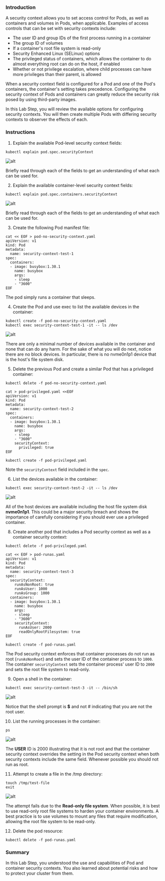 ### Introduction

A security context allows you to set access control for Pods, as well as containers and volumes in Pods, when applicable. Examples of access controls that can be set with security contexts include:

-   The user ID and group IDs of the first process running in a container
-   The group ID of volumes
-   If a container's root file system is read-only
-   Security Enhanced Linux (SELinux) options
-   The privileged status of containers, which allows the container to do almost everything root can do on the host, if enabled
-   Whether or not privilege escalation, where child processes can have more privileges than their parent, is allowed

When a security context field is configured for a Pod and one of the Pod's containers, the container's setting takes precedence. Configuring the security context of Pods and containers can greatly reduce the security risk posed by using third-party images.

In this Lab Step, you will review the available options for configuring security contexts. You will then create multiple Pods with differing security contexts to observer the effects of each.

### Instructions

1. Explain the available Pod-level security context fields:
```
kubectl explain pod.spec.securityContext
```
![alt](https://assets.cloudacademy.com/bakery/media/uploads/blobid0-b51a34a3-37e3-4f09-8efe-87f5622bdc69.png)

Briefly read through each of the fields to get an understanding of what each can be used for.

2. Explain the available container-level security context fields:
```
kubectl explain pod.spec.containers.securityContext
```
![alt](https://assets.cloudacademy.com/bakery/media/uploads/blobid0-91644b3f-842c-480a-b785-4badd0078c9d.png)

Briefly read through each of the fields to get an understanding of what each can be used for.

3. Create the following Pod manifest file:
```
cat << EOF > pod-no-security-context.yaml  
apiVersion: v1  
kind: Pod  
metadata:  
  name: security-context-test-1  
spec:  
  containers:  
  - image: busybox:1.30.1  
    name: busybox  
    args:  
    - sleep  
    - "3600"  
EOF
```
The pod simply runs a container that sleeps.

4. Create the Pod and use exec to list the available devices in the container:
```
kubectl create -f pod-no-security-context.yaml  
kubectl exec security-context-test-1 -it -- ls /dev
```
![alt](https://assets.cloudacademy.com/bakery/media/uploads/blobid1-3f1565f9-588f-46de-880a-f58e7f0bbfb1.png)

There are only a minimal number of devices available in the container and none that can do any harm. For the sake of what you will do next, notice there are no block devices. In particular, there is no nvme0n1p1 device that is the host's file system disk.

5. Delete the previous Pod and create a similar Pod that has a privileged container:
```
kubectl delete -f pod-no-security-context.yaml  
  
cat > pod-privileged.yaml <<EOF  
apiVersion: v1  
kind: Pod  
metadata:  
  name: security-context-test-2  
spec:  
  containers:  
  - image: busybox:1.30.1  
    name: busybox  
    args:  
    - sleep  
    - "3600"  
    securityContext:  
      privileged: true  
EOF  
  
kubectl create -f pod-privileged.yaml
```
Note the `securityContext` field included in the `spec`.

6. List the devices available in the container:
```
kubectl exec security-context-test-2 -it -- ls /dev
```
![alt](https://assets.cloudacademy.com/bakery/media/uploads/blobid1-fb08a12b-38df-4e26-a9bc-28f488a3ee96.png)

All of the host devices are available including the host file system disk **nvme0n1p1**. This could be a major security breach and shows the importance of carefully considering if you should ever use a privileged container.

8. Create another pod that includes a Pod security context as well as a container security context:
```
kubectl delete -f pod-privileged.yaml  
  
cat << EOF > pod-runas.yaml  
apiVersion: v1  
kind: Pod  
metadata:  
  name: security-context-test-3  
spec:  
  securityContext:  
    runAsNonRoot: true  
    runAsUser: 1000  
    runAsGroup: 1000  
  containers:  
  - image: busybox:1.30.1  
    name: busybox  
    args:  
    - sleep  
    - "3600"  
    securityContext:  
      runAsUser: 2000  
      readOnlyRootFilesystem: true  
EOF  
  
kubectl create -f pod-runas.yaml
```
The Pod security context enforces that container processes do not run as root (`runAsNonRoot`) and sets the user ID of the container process to `1000`. The container `securityContext` sets the container process' user ID to `2000` and sets the root file system to read-only.

9. Open a shell in the container:
```
kubectl exec security-context-test-3 -it -- /bin/sh
```
![alt](https://assets.cloudacademy.com/bakery/media/uploads/blobid0-fa937a40-08fa-4aee-bbb4-e6d681aa7dfb.png)

Notice that the shell prompt is **$** and not # indicating that you are not the root user.

10. List the running processes in the container:
```
ps
```
![alt](https://assets.cloudacademy.com/bakery/media/uploads/blobid1-f20d6712-df38-4d3f-bd86-2618c2d5203a.png)

The **USER** ID is 2000 illustrating that it is not root and that the container security context overrides the setting in the Pod security context when both security contexts include the same field. Whenever possible you should not run as root.

11. Attempt to create a file in the /tmp directory:
```
touch /tmp/test-file  
exit
```
![alt](https://assets.cloudacademy.com/bakery/media/uploads/blobid2-b492fb79-6c92-477c-84ac-28a03cdca8a4.png)

The attempt fails due to the **Read-only file system**. When possible, it is best to use read-only root file systems to harden your container environments. A best practice is to use volumes to mount any files that require modification, allowing the root file system to be read-only.

12. Delete the pod resource:
```
kubectl delete -f pod-runas.yaml
```
### Summary

In this Lab Step, you understood the use and capabilities of Pod and container security contexts. You also learned about potential risks and how to protect your cluster from them.

